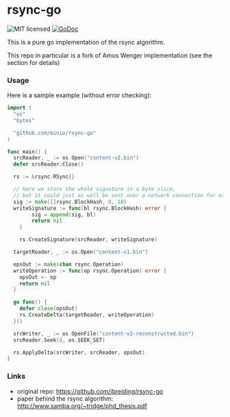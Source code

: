 # rsync-go

![MIT licensed](https://img.shields.io/badge/license-MIT-blue.svg)
[![GoDoc](https://godoc.org/github.com/minio/rsync-go?status.svg)](https://godoc.org/github.com/minio/rsync-go)

This is a pure go implementation of the rsync algorithm.

This repo in particular is a fork of Amos Wenger implementation (see the [](#Links) section for details)

### Usage

Here is a sample example (without error checking):

```go
import (
  "os"
  "bytes"

  "github.com/minio/rsync-go"
)

func main() {
  srcReader, _ := os.Open("content-v2.bin")
  defer srcReader.Close()

  rs := &rsync.RSync{}

  // here we store the whole signature in a byte slice,
  // but it could just as well be sent over a network connection for example
  sig := make([]rsync.BlockHash, 0, 10)
  writeSignature := func(bl rsync.BlockHash) error {
		sig = append(sig, bl)
		return nil
	}

	rs.CreateSignature(srcReader, writeSignature)

  targetReader, _ := os.Open("content-v1.bin")

  opsOut := make(chan rsync.Operation)
  writeOperation := func(op rsync.Operation) error {
    opsOut <- op
    return nil
  }

  go func() {
    defer close(opsOut)
    rs.CreateDelta(targetReader, writeOperation)
  }()

  srcWriter, _ := os.OpenFile("content-v2-reconstructed.bin")
  srcReader.Seek(0, os.SEEK_SET)

  rs.ApplyDelta(srcWriter, srcReader, opsOut)
}
```

### Links

- original repo: https://github.com/jbreiding/rsync-go
- paper behind the rsync algorithm: <http://www.samba.org/~tridge/phd_thesis.pdf>
